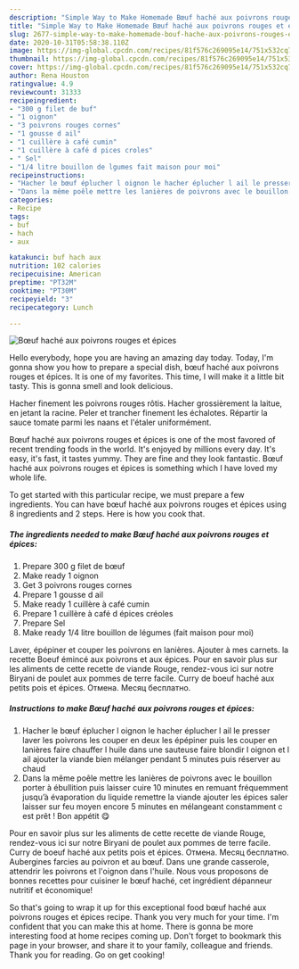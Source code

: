 ```yaml
---
description: "Simple Way to Make Homemade Bœuf haché aux poivrons rouges et épices"
title: "Simple Way to Make Homemade Bœuf haché aux poivrons rouges et épices"
slug: 2677-simple-way-to-make-homemade-bouf-hache-aux-poivrons-rouges-et-epices
date: 2020-10-31T05:58:38.110Z
image: https://img-global.cpcdn.com/recipes/81f576c269095e14/751x532cq70/boeuf-hache-aux-poivrons-rouges-et-epices-photo-principale-de-la-recette.jpg
thumbnail: https://img-global.cpcdn.com/recipes/81f576c269095e14/751x532cq70/boeuf-hache-aux-poivrons-rouges-et-epices-photo-principale-de-la-recette.jpg
cover: https://img-global.cpcdn.com/recipes/81f576c269095e14/751x532cq70/boeuf-hache-aux-poivrons-rouges-et-epices-photo-principale-de-la-recette.jpg
author: Rena Houston
ratingvalue: 4.9
reviewcount: 31333
recipeingredient:
- "300 g filet de buf"
- "1 oignon"
- "3 poivrons rouges cornes"
- "1 gousse d ail"
- "1 cuillère à café cumin"
- "1 cuillère à café d pices croles"
- " Sel"
- "1/4 litre bouillon de lgumes fait maison pour moi"
recipeinstructions:
- "Hacher le bœuf éplucher l oignon le hacher éplucher l ail le presser laver les poivrons les couper en deux les épépiner puis les couper en lanières faire chauffer l huile dans une sauteuse faire blondir l oignon et l ail ajouter la viande bien mélanger pendant 5 minutes puis réserver au chaud"
- "Dans la même poêle mettre les lanières de poivrons avec le bouillon porter à ébullition puis laisser cuire 10 minutes en remuant fréquemment jusqu’à évaporation du liquide remettre la viande ajouter les épices saler laisser sur feu moyen encore 5 minutes en mélangeant constamment c est prêt ! Bon appétit 😋"
categories:
- Recipe
tags:
- buf
- hach
- aux

katakunci: buf hach aux 
nutrition: 102 calories
recipecuisine: American
preptime: "PT32M"
cooktime: "PT30M"
recipeyield: "3"
recipecategory: Lunch

---
```



![Bœuf haché aux poivrons rouges et épices](https://img-global.cpcdn.com/recipes/81f576c269095e14/751x532cq70/boeuf-hache-aux-poivrons-rouges-et-epices-photo-principale-de-la-recette.jpg)

Hello everybody, hope you are having an amazing day today. Today, I'm gonna show you how to prepare a special dish, bœuf haché aux poivrons rouges et épices. It is one of my favorites. This time, I will make it a little bit tasty. This is gonna smell and look delicious.

Hacher finement les poivrons rouges rôtis. Hacher grossièrement la laitue, en jetant la racine. Peler et trancher finement les échalotes. Répartir la sauce tomate parmi les naans et l&#39;étaler uniformément.

Bœuf haché aux poivrons rouges et épices is one of the most favored of recent trending foods in the world. It's enjoyed by millions every day. It's easy, it's fast, it tastes yummy. They are fine and they look fantastic. Bœuf haché aux poivrons rouges et épices is something which I have loved my whole life.


To get started with this particular recipe, we must prepare a few ingredients. You can have bœuf haché aux poivrons rouges et épices using 8 ingredients and 2 steps. Here is how you cook that.

<!--inarticleads1-->

##### The ingredients needed to make Bœuf haché aux poivrons rouges et épices:

1. Prepare 300 g filet de bœuf
1. Make ready 1 oignon
1. Get 3 poivrons rouges cornes
1. Prepare 1 gousse d ail
1. Make ready 1 cuillère à café cumin
1. Prepare 1 cuillère à café d épices créoles
1. Prepare  Sel
1. Make ready 1/4 litre bouillon de légumes (fait maison pour moi)


Laver, épépiner et couper les poivrons en lanières. Ajouter à mes carnets. la recette Boeuf émincé aux poivrons et aux épices. Pour en savoir plus sur les aliments de cette recette de viande Rouge, rendez-vous ici sur notre Biryani de poulet aux pommes de terre facile. Curry de boeuf haché aux petits pois et épices. Отмена. Месяц бесплатно. 

<!--inarticleads2-->

##### Instructions to make Bœuf haché aux poivrons rouges et épices:

1. Hacher le bœuf éplucher l oignon le hacher éplucher l ail le presser laver les poivrons les couper en deux les épépiner puis les couper en lanières faire chauffer l huile dans une sauteuse faire blondir l oignon et l ail ajouter la viande bien mélanger pendant 5 minutes puis réserver au chaud
1. Dans la même poêle mettre les lanières de poivrons avec le bouillon porter à ébullition puis laisser cuire 10 minutes en remuant fréquemment jusqu’à évaporation du liquide remettre la viande ajouter les épices saler laisser sur feu moyen encore 5 minutes en mélangeant constamment c est prêt ! Bon appétit 😋


Pour en savoir plus sur les aliments de cette recette de viande Rouge, rendez-vous ici sur notre Biryani de poulet aux pommes de terre facile. Curry de boeuf haché aux petits pois et épices. Отмена. Месяц бесплатно. Aubergines farcies au poivron et au bœuf. Dans une grande casserole, attendrir les poivrons et l&#39;oignon dans l&#39;huile. Nous vous proposons de bonnes recettes pour cuisiner le bœuf haché, cet ingrédient dépanneur nutritif et économique! 

So that's going to wrap it up for this exceptional food bœuf haché aux poivrons rouges et épices recipe. Thank you very much for your time. I'm confident that you can make this at home. There is gonna be more interesting food at home recipes coming up. Don't forget to bookmark this page in your browser, and share it to your family, colleague and friends. Thank you for reading. Go on get cooking!
